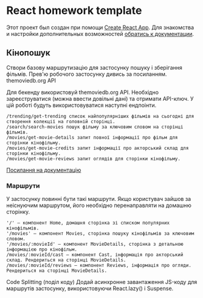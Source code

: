 # React homework template

Этот проект был создан при помощи
[Create React App](https://github.com/facebook/create-react-app). Для знакомства
и настройки дополнительных возможностей
[обратись к документации](https://facebook.github.io/create-react-app/docs/getting-started).

## Кінопошук

Створи базову маршрутизацію для застосунку пошуку і зберігання фільмів. Прев'ю
робочого застосунку дивись за посиланням. themoviedb.org API

Для бекенду використовуй themoviedb.org API. Необхідно зареєструватися (можна
ввести довільні дані) та отримати API-ключ. У цій роботі будуть
використовуватися наступні ендпоінти.

    /trending/get-trending список найпопулярніших фільмів на сьогодні для створення колекції на головній сторінці.
    /search/search-movies пошук фільму за ключовим словом на сторінці фільмів.
    /movies/get-movie-details запит повної інформації про фільм для сторінки кінофільму.
    /movies/get-movie-credits запит інформації про акторський склад для сторінки кінофільму.
    /movies/get-movie-reviews запит оглядів для сторінки кінофільму.

[Посилання на документацію](https://developer.themoviedb.org/docs/getting-started)

### Маршрути

У застосунку повинні бути такі маршрути. Якщо користувач зайшов за неіснуючим
маршрутом, його необхідно перенаправляти на домашню сторінку.

    '/' – компонент Home, домашня сторінка зі списком популярних кінофільмів.
    '/movies' – компонент Movies, сторінка пошуку кінофільмів за ключовим словом.
    '/movies/:movieId' – компонент MovieDetails, сторінка з детальною інформацією про кінофільм.
    /movies/:movieId/cast – компонент Cast, інформація про акторський склад. Рендериться на сторінці MovieDetails.
    /movies/:movieId/reviews – компонент Reviews, інформація про огляди. Рендериться на сторінці MovieDetails.

Code Splitting (поділ коду) Додай асинхронне завантаження JS-коду для маршрутів
застосунку, використовуючи React.lazy() і Suspense.
